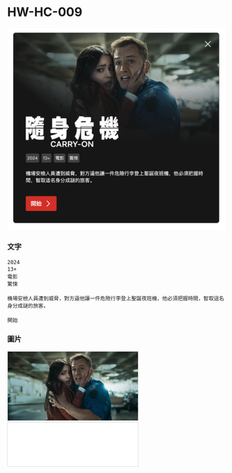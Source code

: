 # HW-HC-009

<img src="./demo.png" />

### 文字
```
2024
13+
電影
驚悚

機場安檢人員遭到威脅，對方逼他讓一件危險行李登上聖誕夜班機，他必須把握時間，智取這名身分成謎的旅客。

開始
```

### 圖片
<img src="./cover.webp" style="width: 300px; border: 1px solid #ddd" />
<img src="./title.webp" style="width: 300px; border: 1px solid #ddd; background-color: #ccc;" />

<!-- [來源網站](https://www.netflix.com/tw/) -->